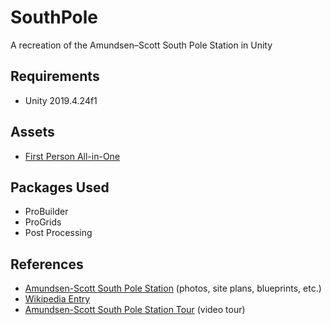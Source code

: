 # SouthPole

A recreation of the Amundsen–Scott South Pole Station in Unity

## Requirements

* Unity 2019.4.24f1

## Assets

* [First Person All-in-One](https://assetstore.unity.com/packages/tools/input-management/first-person-all-in-one-135316)

## Packages Used

* ProBuilder
* ProGrids
* Post Processing

## References

* [Amundsen-Scott South Pole Station](https://www.southpolestation.com/) (photos, site plans, blueprints, etc.)
* [Wikipedia Entry](https://en.wikipedia.org/wiki/Amundsen%E2%80%93Scott_South_Pole_Station)
* [Amundsen-Scott South Pole Station Tour](https://www.youtube.com/watch?v=2bNRNqaKxZ8) (video tour)
